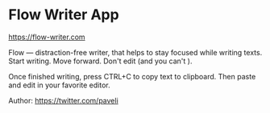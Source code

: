 # Flow Writer App

https://flow-writer.com

Flow — distraction-free writer, that helps to stay focused while writing texts.
Start writing. Move forward. Don't edit (and you can't ).

Once finished writing, press CTRL+C to copy text to clipboard. Then paste and edit in your favorite editor.

Author: https://twitter.com/paveli
